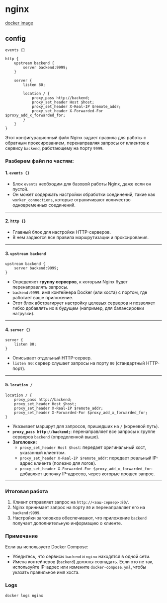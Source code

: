 # nginx

[docker image](https://hub.docker.com/_/nginx)

## config

```
events {}

http {
    upstream backend {
        server backend:9999;
    }

    server {
        listen 80;

        location / {
            proxy_pass http://backend;
            proxy_set_header Host $host;
            proxy_set_header X-Real-IP $remote_addr;
            proxy_set_header X-Forwarded-For $proxy_add_x_forwarded_for;
        }
    }
}

```

Этот конфигурационный файл Nginx задает правила для работы с обратным проксированием, перенаправляя запросы от клиентов
к сервису `backend`, работающему на порту `9999`.

### Разберем файл по частям:

#### 1. **`events {}`**

- Блок `events` необходим для базовой работы Nginx, даже если он пустой.
- Он может содержать настройки обработки соединений, такие как `worker_connections`, которые ограничивают количество
  одновременных соединений.

---

#### 2. **`http {}`**

- Главный блок для настройки HTTP-серверов.
- В нем задаются все правила маршрутизации и проксирования.

---

#### 3. **`upstream backend`**

   ```nginx
   upstream backend {
       server backend:9999;
   }
   ```

- Определяет **группу серверов**, к которым Nginx будет перенаправлять запросы.
- `backend:9999`: имя контейнера Docker (или хоста) с портом, где работает ваше приложение.
- Этот блок абстрагирует настройку целевых серверов и позволяет гибко добавлять их в будущем (например, для балансировки
  нагрузки).

---

#### 4. **`server {}`**

   ```nginx
   server {
       listen 80;
   }
   ```

- Описывает отдельный HTTP-сервер.
- `listen 80`: сервер слушает запросы на порту `80` (стандартный HTTP-порт).

---

#### 5. **`location /`**

   ```nginx
   location / {
       proxy_pass http://backend;
       proxy_set_header Host $host;
       proxy_set_header X-Real-IP $remote_addr;
       proxy_set_header X-Forwarded-For $proxy_add_x_forwarded_for;
   }
   ```

- Указывает маршрут для запросов, пришедших на `/` (корневой путь).
- **`proxy_pass http://backend;`**: перенаправляет все запросы к группе серверов `backend` (определенной выше).
- **Заголовки:**
    - `proxy_set_header Host $host`: передает оригинальный хост, указанный клиентом.
    - `proxy_set_header X-Real-IP $remote_addr`: передает реальный IP-адрес клиента (полезно для логов).
    - `proxy_set_header X-Forwarded-For $proxy_add_x_forwarded_for`: добавляет цепочку IP-адресов, через которые прошел
      запрос.

---

### Итоговая работа

1. Клиент отправляет запрос на `http://<ваш-сервер>:80/`.
2. Nginx принимает запрос на порту `80` и перенаправляет его на `backend:9999`.
3. Настройки заголовков обеспечивают, что приложение `backend` получает дополнительную информацию о клиенте.

### Примечание

Если вы используете Docker Compose:

- Убедитесь, что сервисы `backend` и `nginx` находятся в одной сети.
- Имена контейнеров (`backend`) должны совпадать. Если это не так, используйте IP-адрес или измените
  `docker-compose.yml`, чтобы указать правильное имя хоста.

### Logs

`docker logs nginx`
